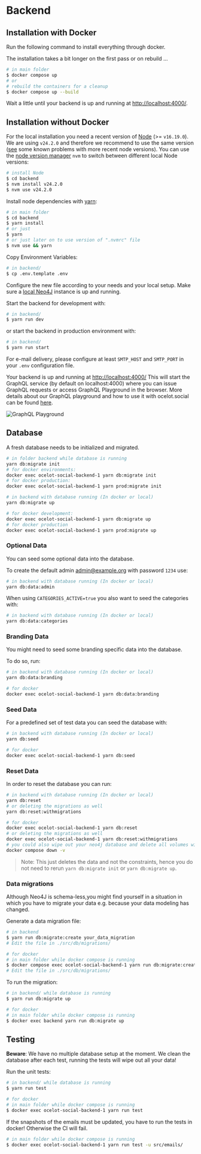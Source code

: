 # Backend

## Installation with Docker

Run the following command to install everything through docker.

The installation takes a bit longer on the first pass or on rebuild ...

```sh
# in main folder
$ docker compose up
# or
# rebuild the containers for a cleanup
$ docker compose up --build
```

Wait a little until your backend is up and running at [http://localhost:4000/](http://localhost:4000/).

## Installation without Docker

For the local installation you need a recent version of
[Node](https://nodejs.org/en/) (&gt;= `v16.19.0`). We are using
`v24.2.0` and therefore we recommend to use the same version
([see](https://github.com/Ocelot-Social-Community/Ocelot-Social/issues/4082)
some known problems with more recent node versions). You can use the
[node version manager](https://github.com/nvm-sh/nvm) `nvm` to switch
between different local Node versions:

```sh
# install Node
$ cd backend
$ nvm install v24.2.0
$ nvm use v24.2.0
```

Install node dependencies with [yarn](https://yarnpkg.com/en/):

```sh
# in main folder
$ cd backend
$ yarn install
# or just
$ yarn
# or just later on to use version of ".nvmrc" file
$ nvm use && yarn
```

Copy Environment Variables:

```sh
# in backend/
$ cp .env.template .env
```

Configure the new file according to your needs and your local setup. Make sure
a [local Neo4J](http://localhost:7474) instance is up and running.

Start the backend for development with:

```sh
# in backend/
$ yarn run dev
```

or start the backend in production environment with:

```sh
# in backend/
$ yarn run start
```

For e-mail delivery, please configure at least `SMTP_HOST` and `SMTP_PORT` in
your `.env` configuration file.

Your backend is up and running at [http://localhost:4000/](http://localhost:4000/)
This will start the GraphQL service \(by default on localhost:4000\) where you
can issue GraphQL requests or access GraphQL Playground in the browser.
More details about our GraphQL playground and how to use it with ocelot.social can be found [here](./src/graphql/GraphQL-Playground.md).

![GraphQL Playground](../.gitbook/assets/graphql-playground.png)

## Database

A fresh database needs to be initialized and migrated.

```sh
# in folder backend while database is running
yarn db:migrate init
# for docker environments:
docker exec ocelot-social-backend-1 yarn db:migrate init
# for docker production:
docker exec ocelot-social-backend-1 yarn prod:migrate init
```

```sh
# in backend with database running (In docker or local)
yarn db:migrate up

# for docker development:
docker exec ocelot-social-backend-1 yarn db:migrate up
# for docker production
docker exec ocelot-social-backend-1 yarn prod:migrate up
```

### Optional Data

You can seed some optional data into the database.

To create the default admin <admin@example.org> with password `1234` use:

```sh
# in backend with database running (In docker or local)
yarn db:data:admin
```

When using `CATEGORIES_ACTIVE=true` you also want to seed the categories with:

```sh
# in backend with database running (In docker or local)
yarn db:data:categories
```

### Branding Data

You might need to seed some branding specific data into the database.

To do so, run:

```sh
# in backend with database running (In docker or local)
yarn db:data:branding

# for docker
docker exec ocelot-social-backend-1 yarn db:data:branding
```

### Seed Data

For a predefined set of test data you can seed the database with:

```sh
# in backend with database running (In docker or local)
yarn db:seed

# for docker
docker exec ocelot-social-backend-1 yarn db:seed
```

### Reset Data

In order to reset the database you can run:

```sh
# in backend with database running (In docker or local)
yarn db:reset
# or deleting the migrations as well
yarn db:reset:withmigrations

# for docker
docker exec ocelot-social-backend-1 yarn db:reset
# or deleting the migrations as well
docker exec ocelot-social-backend-1 yarn db:reset:withmigrations
# you could also wipe out your neo4j database and delete all volumes with:
docker compose down -v
```

> Note: This just deletes the data and not the constraints, hence you do not need to rerun `yarn db:migrate init` or `yarn db:migrate up`.

### Data migrations

Although Neo4J is schema-less,you might find yourself in a situation in which
you have to migrate your data e.g. because your data modeling has changed.

Generate a data migration file:

```sh
# in backend
$ yarn run db:migrate:create your_data_migration
# Edit the file in ./src/db/migrations/

# for docker
# in main folder while docker compose is running
$ docker compose exec ocelot-social-backend-1 yarn run db:migrate:create your_data_migration
# Edit the file in ./src/db/migrations/
```

To run the migration:

```sh
# in backend/ while database is running
$ yarn run db:migrate up

# for docker
# in main folder while docker compose is running
$ docker exec backend yarn run db:migrate up
```

## Testing

**Beware**: We have no multiple database setup at the moment. We clean the
database after each test, running the tests will wipe out all your data!

Run the unit tests:

```sh
# in backend/ while database is running
$ yarn run test

# for docker
# in main folder while docker compose is running
$ docker exec ocelot-social-backend-1 yarn run test
```

If the snapshots of the emails must be updated, you have to run the tests in docker! Otherwise the CI will fail.

```sh
# in main folder while docker compose is running
$ docker exec ocelot-social-backend-1 yarn run test -u src/emails/
```

